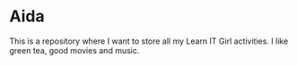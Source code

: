 # Aida
This is a repository where I want to store all my Learn IT Girl activities.
I like green tea, good movies and music.
